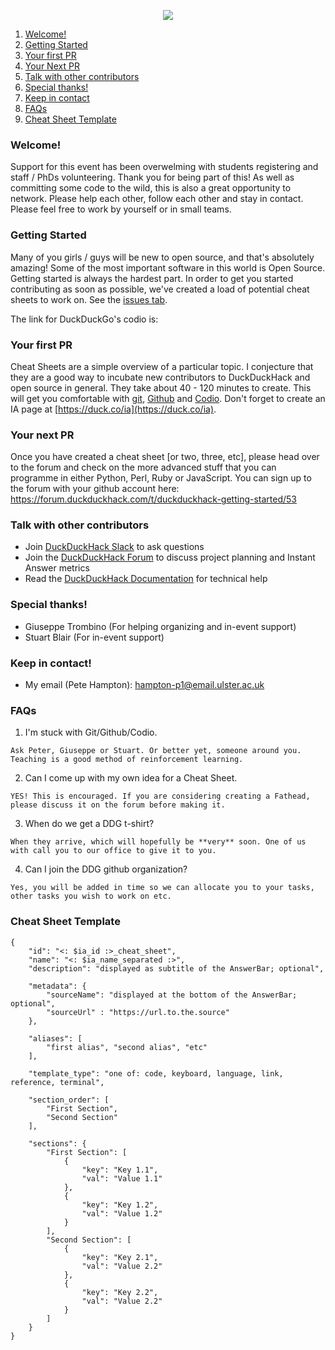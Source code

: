 
<p align="center"><img src="https://upload.wikimedia.org/wikipedia/en/9/99/Ulster_University_Logo.png"></p>

  1. [Welcome!](https://github.com/pjhampton/ddg#Welcome)
  2. [Getting Started](https://github.com/pjhampton/ddg#getting-started)
  3. [Your first PR](https://github.com/pjhampton/ddg#your-first-pr)
  4. [Your Next PR](https://github.com/pjhampton/ddg#your-next-pr)
  5. [Talk with other contributors](https://github.com/pjhampton/ddg#talk-with-other-contributors)
  6. [Special thanks!](https://github.com/pjhampton/ddg#special-thanks)
  7. [Keep in contact](https://github.com/pjhampton/ddg#keep-in-contact)
  9. [FAQs](https://github.com/pjhampton/ddg#faqs)
  8. [Cheat Sheet Template](https://github.com/pjhampton/ddg#cheat-sheet-template)

### Welcome!

Support for this event has been overwelming with students registering and staff / PhDs volunteering. Thank you for being part of this! As well as committing some code to the wild, this is also a great opportunity to network. Please help each other, follow each other and stay in contact. Please feel free to work by yourself or in small teams.


### Getting Started

Many of you girls / guys will be new to open source, and that's absolutely amazing! Some of the most important software in this world is Open Source. Getting started is always the hardest part. In order to get you started contributing as soon as possible, we've created a load of potential cheat sheets to work
on. See the [issues tab](https://github.com/pjhampton/ddg/issues). 

The link for DuckDuckGo's codio is: 


### Your first PR

Cheat Sheets are a simple overview of a particular topic. I conjecture that they are a good way to incubate new contributors to DuckDuckHack and open source in general. They take about 40 - 120 minutes to create. 
This will get you comfortable with [git](https://git-scm.com/), [Github](https://github.com/) and [Codio](https://codio.com/). Don't forget to create an IA page at [https://duck.co/ia](https://duck.co/ia).


### Your next PR

Once you have created a cheat sheet [or two, three, etc], please head over to the forum and check on the more advanced stuff that you can programme in either Python, Perl, Ruby or JavaScript. You can sign up to the forum with your github account here: https://forum.duckduckhack.com/t/duckduckhack-getting-started/53


### Talk with other contributors

- Join [DuckDuckHack Slack](https://quackslack.herokuapp.com/) to ask questions
- Join the [DuckDuckHack Forum](https://forum.duckduckhack.com/) to discuss project planning and Instant Answer metrics
- Read the [DuckDuckHack Documentation](https://docs.duckduckhack.com/) for technical help


### Special thanks!

 - Giuseppe Trombino (For helping organizing and in-event support)
 - Stuart Blair (For in-event support) 


### Keep in contact!

 - My email (Pete Hampton): hampton-p1@email.ulster.ac.uk


### FAQs

  1. I'm stuck with Git/Github/Codio.
  ```
  Ask Peter, Giuseppe or Stuart. Or better yet, someone around you. Teaching is a good method of reinforcement learning.
  ```

  2. Can I come up with my own idea for a Cheat Sheet.
  ```
  YES! This is encouraged. If you are considering creating a Fathead, please discuss it on the forum before making it.
  ```

  3. When do we get a DDG t-shirt?
  ```
  When they arrive, which will hopefully be **very** soon. One of us with call you to our office to give it to you.
  ```

  4. Can I join the DDG github organization?
  ```
  Yes, you will be added in time so we can allocate you to your tasks, other tasks you wish to work on etc.
  ```

### Cheat Sheet Template

```
{
    "id": "<: $ia_id :>_cheat_sheet",
    "name": "<: $ia_name_separated :>",
    "description": "displayed as subtitle of the AnswerBar; optional",

    "metadata": {
        "sourceName": "displayed at the bottom of the AnswerBar; optional",
        "sourceUrl" : "https://url.to.the.source"
    },

    "aliases": [
        "first alias", "second alias", "etc"
    ],

    "template_type": "one of: code, keyboard, language, link, reference, terminal",

    "section_order": [
        "First Section",
        "Second Section"
    ],

    "sections": {
        "First Section": [
            {
                "key": "Key 1.1",
                "val": "Value 1.1"
            },
            {
                "key": "Key 1.2",
                "val": "Value 1.2"
            }
        ],
        "Second Section": [
            {
                "key": "Key 2.1",
                "val": "Value 2.2"
            },
            {
                "key": "Key 2.2",
                "val": "Value 2.2"
            }
        ]
    }
}
```

